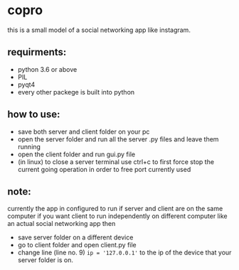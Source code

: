 # copro
this is a small model of a social networking app like instagram.

requirments:
  -
  - python 3.6 or above
  - PIL
  - pyqt4
  - every other packege is built into python
  
how to use:
  -
  - save both server and client folder on your pc
  - open the server folder and run all the server .py files and leave them running
  - open the client folder and run gui.py file
  - (in linux) to close a server terminal use ctrl+c to first force stop the current going operation in order to free port    currently used
  
note:
  -
  currently the app in configured to run if server and client are on the same computer if you want client to
  run independently on different computer like an actual social networking app then
  - save server folder on a different device
  - go to client folder and open client.py file 
  - change line (line no. 9) ` ip = '127.0.0.1' ` to the ip of the device that your server folder is on.
  
